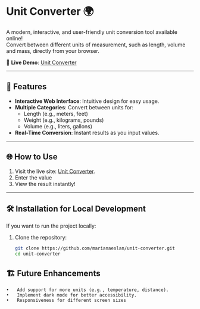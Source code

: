 # Unit Converter 🌍

A modern, interactive, and user-friendly unit conversion tool available online!  
Convert between different units of measurement, such as length, volume and mass, directly from your browser.  

🚀 **Live Demo**: [Unit Converter](https://thriving-alfajores-141420.netlify.app/)  

---

## 🎨 Features

- **Interactive Web Interface**: Intuitive design for easy usage.
- **Multiple Categories**: Convert between units for:
  - Length (e.g., meters, feet)
  - Weight (e.g., kilograms, pounds)
  - Volume (e.g., liters, gallons)
- **Real-Time Conversion**: Instant results as you input values.

---

## 🌐 How to Use

1. Visit the live site: [Unit Converter](https://thriving-alfajores-141420.netlify.app/).  
2. Enter the value
3. View the result instantly!  

---

## 🛠️ Installation for Local Development

If you want to run the project locally:

1. Clone the repository:
   ```bash
   git clone https://github.com/marianaeslan/unit-converter.git
   cd unit-converter

## 🏗️ Future Enhancements
	•	Add support for more units (e.g., temperature, distance).
	•	Implement dark mode for better accessibility.
	•	Responsiveness for different screen sizes
